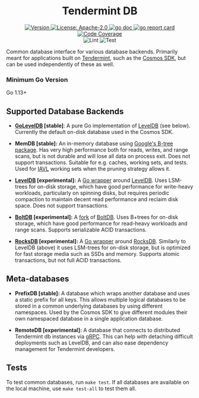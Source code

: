 
<div align="center">
  <h1> Tendermint DB </h1>
</div>

<div align="center">
  <a href="https://github.com/tendermint/tm-db/releases/latest">
    <img alt="Version" src="https://img.shields.io/github/tag/tendermint/tm-db.svg" />
  </a>
  <a href="https://github.com/tendermint/tm-db/blob/master/LICENSE">
    <img alt="License: Apache-2.0" src="https://img.shields.io/github/license/cosmos/cosmos-sdk.svg" />
  </a>
  <a href="https://pkg.go.dev/github.com/tendermint/tm-db?tab=doc">
    <img alt="go doc" src="https://godoc.org/github.com/tendermint/tm-db?status.svg" />
  </a>
  <a href="https://goreportcard.com/report/github.com/tendermint/tm-db">
    <img alt="go report card" src="https://goreportcard.com/badge/github.com/tendermint/tm-db" />
  </a>
  <a href="https://codecov.io/gh/tendermint/tm-db">
    <img alt="Code Coverage" src="https://codecov.io/gh/tendermint/tm-db/branch/master/graph/badge.svg" />
  </a>
</div>
<div align="center">
    <img alt="Lint" src="https://github.com/tendermint/tm-db/workflows/Lint/badge.svg?branch=master" />
    <img alt="Test" src="https://github.com/tendermint/tm-db/workflows/Test/badge.svg?branch=master" />
</div>

Common database interface for various database backends. Primarily meant for applications built on [Tendermint](https://github.com/tendermint/tendermint), such as the [Cosmos SDK](https://github.com/cosmos/cosmos-sdk), but can be used independently of these as well.

### Minimum Go Version

Go 1.13+

## Supported Database Backends

- **[GoLevelDB](https://github.com/syndtr/goleveldb) [stable]**: A pure Go implementation of [LevelDB](https://github.com/google/leveldb) (see below). Currently the default on-disk database used in the Cosmos SDK.

- **MemDB [stable]:** An in-memory database using [Google's B-tree package](https://github.com/google/btree). Has very high performance both for reads, writes, and range scans, but is not durable and will lose all data on process exit. Does not support transactions. Suitable for e.g. caches, working sets, and tests. Used for [IAVL](https://github.com/tendermint/iavl) working sets when the pruning strategy allows it.

- **[LevelDB](https://github.com/google/leveldb) [experimental]:** A [Go wrapper](https://github.com/jmhodges/levigo) around [LevelDB](https://github.com/google/leveldb). Uses LSM-trees for on-disk storage, which have good performance for write-heavy workloads, particularly on spinning disks, but requires periodic compaction to maintain decent read performance and reclaim disk space. Does not support transactions.

- **[BoltDB](https://github.com/etcd-io/bbolt) [experimental]:** A [fork](https://github.com/etcd-io/bbolt) of [BoltDB](https://github.com/boltdb/bolt). Uses B+trees for on-disk storage, which have good performance for read-heavy workloads and range scans. Supports serializable ACID transactions.

- **[RocksDB](https://github.com/tecbot/gorocksdb) [experimental]:** A [Go wrapper](https://github.com/tecbot/gorocksdb) around [RocksDB](https://rocksdb.org). Similarly to LevelDB (above) it uses LSM-trees for on-disk storage, but is optimized for fast storage media such as SSDs and memory. Supports atomic transactions, but not full ACID transactions.

## Meta-databases

- **PrefixDB [stable]:** A database which wraps another database and uses a static prefix for all keys. This allows multiple logical databases to be stored in a common underlying databases by using different namespaces. Used by the Cosmos SDK to give different modules their own namespaced database in a single application database.

- **RemoteDB [experimental]:** A database that connects to distributed Tendermint db instances via [gRPC](https://grpc.io/). This can help with detaching difficult deployments such as LevelDB, and can also ease dependency management for Tendermint developers.

## Tests

To test common databases, run `make test`. If all databases are available on the local machine, use `make test-all` to test them all.
